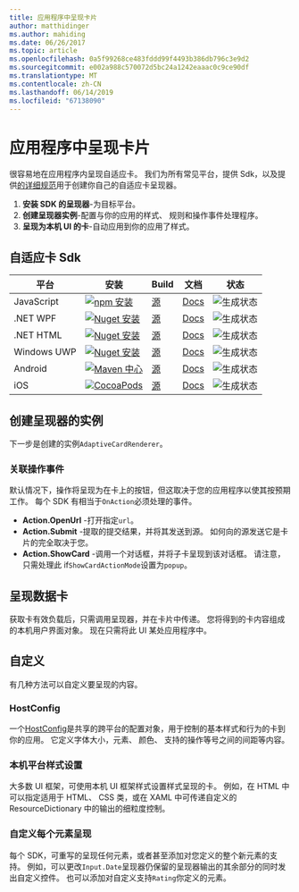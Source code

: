 ```yaml
---
title: 应用程序中呈现卡片
author: matthidinger
ms.author: mahiding
ms.date: 06/26/2017
ms.topic: article
ms.openlocfilehash: 0a5f99268ce483fddd99f4493b386db796c3e9d2
ms.sourcegitcommit: e002a988c570072d5bc24a1242eaaac0c9ce90df
ms.translationtype: MT
ms.contentlocale: zh-CN
ms.lasthandoff: 06/14/2019
ms.locfileid: "67138090"
---
```

# <a name="rendering-cards-inside-your-application"></a>应用程序中呈现卡片

很容易地在应用程序内呈现自适应卡。 我们为所有常见平台，提供 Sdk，以及提供[的详细规范](implement-a-renderer.md)用于创建你自己的自适应卡呈现器。

1. **安装 SDK 的呈现器**-为目标平台。
2. **创建呈现器实例**-配置与你的应用的样式、 规则和操作事件处理程序。
3. **呈现为本机 UI 的卡**-自动应用到你的应用了样式。

## <a name="adaptive-cards-sdks"></a>自适应卡 Sdk

|平台|安装|Build|文档|状态|
|---|---|---|---|---|
| JavaScript | [![npm 安装](https://img.shields.io/npm/v/adaptivecards.svg)](https://www.npmjs.com/package/adaptivecards) | [源](https://github.com/Microsoft/AdaptiveCards/tree/master/source/nodejs)| [Docs](../sdk/rendering-cards/javascript/getting-started.md) | ![生成状态](https://img.shields.io/vso/build/Microsoft/56cf629e-8f3a-4412-acbc-bf69366c552c/20564.svg) |
| .NET WPF | [![Nuget 安装](https://img.shields.io/nuget/vpre/AdaptiveCards.Rendering.Wpf.svg)](https://www.nuget.org/packages/AdaptiveCards.Rendering.Wpf) | [源](https://github.com/Microsoft/AdaptiveCards/tree/master/source/dotnet)| [Docs](../sdk/rendering-cards/net-wpf/getting-started.md) | ![生成状态](https://img.shields.io/vso/build/Microsoft/56cf629e-8f3a-4412-acbc-bf69366c552c/20596.svg) |
| .NET HTML | [![Nuget 安装](https://img.shields.io/nuget/vpre/AdaptiveCards.Rendering.Html.svg)](https://www.nuget.org/packages/AdaptiveCards.Rendering.Html) | [源](https://github.com/Microsoft/AdaptiveCards/tree/master/source/dotnet) | [Docs](../sdk/rendering-cards/net-html/getting-started.md) | ![生成状态](https://img.shields.io/vso/build/Microsoft/56cf629e-8f3a-4412-acbc-bf69366c552c/20596.svg) |
| Windows UWP | [![Nuget 安装](https://img.shields.io/nuget/vpre/AdaptiveCards.Rendering.Uwp.svg)](https://www.nuget.org/packages/AdaptiveCards.Rendering.Uwp) | [源](https://github.com/Microsoft/AdaptiveCards/tree/master/source/uwp) | [Docs](../sdk/rendering-cards/uwp/getting-started.md) | ![生成状态](https://img.shields.io/vso/build/Microsoft/56cf629e-8f3a-4412-acbc-bf69366c552c/20583.svg) |
| Android | [![Maven 中心](https://img.shields.io/maven-central/v/io.adaptivecards/adaptivecards-android.svg)](https://search.maven.org/#search%7Cga%7C1%7Ca%3A%22adaptivecards-android%22) | [源](https://github.com/Microsoft/AdaptiveCards/tree/master/source/android) | [Docs](../sdk/rendering-cards/android/getting-started.md) | ![生成状态](https://img.shields.io/vso/build/Microsoft/8d47e068-03c8-4cdc-aa9b-fc6929290322/17651.svg)
| iOS | [![CocoaPods](https://img.shields.io/cocoapods/v/AdaptiveCards.svg)](https://cocoapods.org/pods/AdaptiveCards) | [源](https://github.com/Microsoft/AdaptiveCards/tree/master/source/ios) | [Docs](../sdk/rendering-cards/ios/getting-started.md) |  ![生成状态](https://img.shields.io/vso/build/Microsoft/8d47e068-03c8-4cdc-aa9b-fc6929290322/16990.svg) |

## <a name="create-an-instance-of-the-renderer"></a>创建呈现器的实例

下一步是创建的实例`AdaptiveCardRenderer`。 

### <a name="hook-up-action-events"></a>关联操作事件

默认情况下，操作将呈现为在卡上的按钮，但这取决于您的应用程序以使其按预期工作。 每个 SDK 有相当于`OnAction`必须处理的事件。

* **Action.OpenUrl** -打开指定`url`。  
* **Action.Submit** -提取的提交结果，并将其发送到源。 如何向的源发送它是卡片的完全取决于您。
* **Action.ShowCard** -调用一个对话框，并将子卡呈现到该对话框。 请注意，只需处理此 if`ShowCardActionMode`设置为`popup`。

## <a name="render-a-card"></a>呈现数据卡

获取卡有效负载后，只需调用呈现器，并在卡片中传递。 您将得到的卡内容组成的本机用户界面对象。 现在只需将此 UI 某处应用程序中。

## <a name="customization"></a>自定义

有几种方法可以自定义要呈现的内容。 

### <a name="hostconfig"></a>HostConfig

一个[HostConfig](host-config.md)是共享的跨平台的配置对象，用于控制的基本样式和行为的卡到你的应用。 它定义字体大小，元素、 颜色、 支持的操作等号之间的间距等内容。 

### <a name="native-platform-styling"></a>本机平台样式设置

大多数 UI 框架，可使用本机 UI 框架样式设置样式呈现的卡。 例如，在 HTML 中可以指定适用于 HTML、 CSS 类，或在 XAML 中可传递自定义的 ResourceDictionary 中的输出的细粒度控制。

### <a name="customize-per-element-rendering"></a>自定义每个元素呈现

每个 SDK，可重写的呈现任何元素，或者甚至添加对您定义的整个新元素的支持。  例如，可以更改`Input.Date`呈现器仍保留的呈现器输出的其余部分的同时发出自定义控件。 也可以添加对自定义支持`Rating`你定义的元素。



